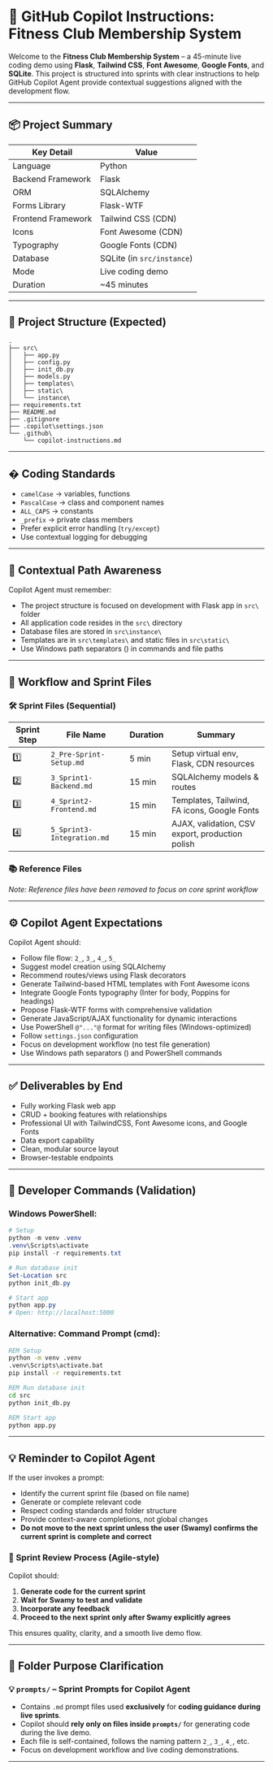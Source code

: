 # 🤖 GitHub Copilot Instructions: Fitness Club Membership System

Welcome to the **Fitness Club Membership System** – a 45-minute live coding demo using **Flask**, **Tailwind CSS**, **Font Awesome**, **Google Fonts**, and **SQLite**. This project is structured into sprints with clear instructions to help GitHub Copilot Agent provide contextual suggestions aligned with the development flow.

---

## 📦 Project Summary

| Key Detail         | Value                      |
| ------------------ | -------------------------- |
| Language           | Python                     |
| Backend Framework  | Flask                      |
| ORM                | SQLAlchemy                 |
| Forms Library      | Flask-WTF                  |
| Frontend Framework | Tailwind CSS (CDN)         |
| Icons              | Font Awesome (CDN)         |
| Typography         | Google Fonts (CDN)         |
| Database           | SQLite (in `src/instance`) |
| Mode               | Live coding demo           |
| Duration           | ~45 minutes                |

---

## 📁 Project Structure (Expected)

```
.
├── src\
│   ├── app.py
│   ├── config.py
│   ├── init_db.py
│   ├── models.py
│   ├── templates\
│   ├── static\
│   └── instance\
├── requirements.txt
├── README.md
├── .gitignore
├── .copilot\settings.json
└── .github\
    └── copilot-instructions.md
```

---

## � Coding Standards

- `camelCase` → variables, functions
- `PascalCase` → class and component names
- `ALL_CAPS` → constants
- `_prefix` → private class members
- Prefer explicit error handling (`try/except`)
- Use contextual logging for debugging

---

## 🧠 Contextual Path Awareness

Copilot Agent must remember:

- The project structure is focused on development with Flask app in `src\` folder
- All application code resides in the `src\` directory
- Database files are stored in `src\instance\`
- Templates are in `src\templates\` and static files in `src\static\`
- Use Windows path separators (\) in commands and file paths

---

## 🚦 Workflow and Sprint Files

### 🛠 Sprint Files (Sequential)

| Sprint Step | File Name                  | Duration | Summary                                         |
| ----------- | -------------------------- | -------- | ----------------------------------------------- |
| 1️⃣          | `2_Pre-Sprint-Setup.md`    | 5 min    | Setup virtual env, Flask, CDN resources         |
| 2️⃣          | `3_Sprint1-Backend.md`     | 15 min   | SQLAlchemy models & routes                      |
| 3️⃣          | `4_Sprint2-Frontend.md`    | 15 min   | Templates, Tailwind, FA icons, Google Fonts     |
| 4️⃣          | `5_Sprint3-Integration.md` | 15 min   | AJAX, validation, CSV export, production polish |

### 📚 Reference Files

_Note: Reference files have been removed to focus on core sprint workflow_

---

## ⚙️ Copilot Agent Expectations

Copilot Agent should:

- Follow file flow: `2_`, `3_`, `4_`, `5_`
- Suggest model creation using SQLAlchemy
- Recommend routes/views using Flask decorators
- Generate Tailwind-based HTML templates with Font Awesome icons
- Integrate Google Fonts typography (Inter for body, Poppins for headings)
- Propose Flask-WTF forms with comprehensive validation
- Generate JavaScript/AJAX functionality for dynamic interactions
- Use PowerShell `@"..."@` format for writing files (Windows-optimized)
- Follow `settings.json` configuration
- Focus on development workflow (no test file generation)
- Use Windows path separators (\) and PowerShell commands

---

## ✅ Deliverables by End

- Fully working Flask web app
- CRUD + booking features with relationships
- Professional UI with TailwindCSS, Font Awesome icons, and Google Fonts
- Data export capability
- Clean, modular source layout
- Browser-testable endpoints

---

## 🔁 Developer Commands (Validation)

### **Windows PowerShell:**

```powershell
# Setup
python -m venv .venv
.venv\Scripts\activate
pip install -r requirements.txt

# Run database init
Set-Location src
python init_db.py

# Start app
python app.py
# Open: http://localhost:5000
```

### **Alternative: Command Prompt (cmd):**

```cmd
REM Setup
python -m venv .venv
.venv\Scripts\activate.bat
pip install -r requirements.txt

REM Run database init
cd src
python init_db.py

REM Start app
python app.py
```

---

## 💡 Reminder to Copilot Agent

If the user invokes a prompt:

- Identify the current sprint file (based on file name)
- Generate or complete relevant code
- Respect coding standards and folder structure
- Provide context-aware completions, not global changes
- **Do not move to the next sprint unless the user (Swamy) confirms the current sprint is complete and correct**

### 🧪 Sprint Review Process (Agile-style)

Copilot should:

1. **Generate code for the current sprint**
2. **Wait for Swamy to test and validate**
3. **Incorporate any feedback**
4. **Proceed to the next sprint only after Swamy explicitly agrees**

This ensures quality, clarity, and a smooth live demo flow.

---

## 📂 Folder Purpose Clarification

### 💡 `prompts/` – Sprint Prompts for Copilot Agent

- Contains `.md` prompt files used **exclusively** for **coding guidance during live sprints**.
- Copilot should **rely only on files inside `prompts/`** for generating code during the live demo.
- Each file is self-contained, follows the naming pattern `2_`, `3_`, `4_`, etc.
- Focus on development workflow and live coding demonstrations.

---
